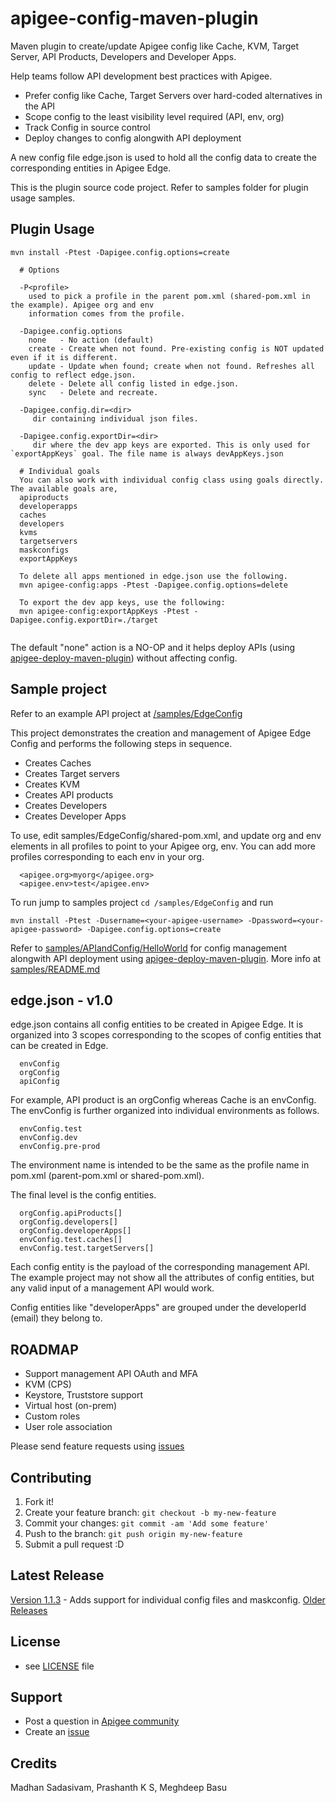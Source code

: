 # apigee-config-maven-plugin

Maven plugin to create/update Apigee config like Cache, KVM, Target Server, API Products, Developers and Developer Apps.

Help teams follow API development best practices with Apigee.
  * Prefer config like Cache, Target Servers over hard-coded alternatives in the API
  * Scope config to the least visibility level required (API, env, org)
  * Track Config in source control
  * Deploy changes to config alongwith API deployment

A new config file edge.json is used to hold all the config data to create the corresponding entities in Apigee Edge.

This is the plugin source code project. Refer to samples folder for plugin usage samples.

## Plugin Usage
```
mvn install -Ptest -Dapigee.config.options=create

  # Options

  -P<profile>
    used to pick a profile in the parent pom.xml (shared-pom.xml in the example). Apigee org and env
    information comes from the profile.

  -Dapigee.config.options
    none   - No action (default)
    create - Create when not found. Pre-existing config is NOT updated even if it is different.
    update - Update when found; create when not found. Refreshes all config to reflect edge.json.
    delete - Delete all config listed in edge.json.
    sync   - Delete and recreate.

  -Dapigee.config.dir=<dir>
     dir containing individual json files.
     
  -Dapigee.config.exportDir=<dir>
     dir where the dev app keys are exported. This is only used for `exportAppKeys` goal. The file name is always devAppKeys.json

  # Individual goals
  You can also work with individual config class using goals directly. The available goals are,
  apiproducts 
  developerapps
  caches
  developers
  kvms
  targetservers
  maskconfigs
  exportAppKeys

  To delete all apps mentioned in edge.json use the following.
  mvn apigee-config:apps -Ptest -Dapigee.config.options=delete
  
  To export the dev app keys, use the following:
  mvn apigee-config:exportAppKeys -Ptest -Dapigee.config.exportDir=./target
  
```
The default "none" action is a NO-OP and it helps deploy APIs (using [apigee-deploy-maven-plugin](https://github.com/apigee/apigee-deploy-maven-plugin)) without affecting config.

## Sample project
Refer to an example API project at [/samples/EdgeConfig](https://github.com/apigee/apigee-config-maven-plugin/tree/master/samples/EdgeConfig)

This project demonstrates the creation and management of Apigee Edge Config and performs the following steps in sequence.
  - Creates Caches
  - Creates Target servers
  - Creates KVM
  - Creates API products
  - Creates Developers
  - Creates Developer Apps

To use, edit samples/EdgeConfig/shared-pom.xml, and update org and env elements in all profiles to point to your Apigee org, env. You can add more profiles corresponding to each env in your org.

      <apigee.org>myorg</apigee.org>
      <apigee.env>test</apigee.env>

To run jump to samples project `cd /samples/EdgeConfig` and run 

`mvn install -Ptest -Dusername=<your-apigee-username> -Dpassword=<your-apigee-password> -Dapigee.config.options=create`

Refer to [samples/APIandConfig/HelloWorld](https://github.com/apigee/apigee-config-maven-plugin/tree/master/samples/APIandConfig/HelloWorld) for config management alongwith API deployment using [apigee-deploy-maven-plugin](https://github.com/apigee/apigee-deploy-maven-plugin). More info at [samples/README.md](https://github.com/apigee/apigee-config-maven-plugin/blob/master/samples/README.md)

## edge.json - v1.0
edge.json contains all config entities to be created in Apigee Edge. It is organized into 3 scopes corresponding to the scopes of config entities that can be created in Edge.
   ```
     envConfig
     orgConfig
     apiConfig
   ```
For example, API product is an orgConfig whereas Cache is an envConfig. The envConfig is further organized into individual environments as follows.
   ```
     envConfig.test
     envConfig.dev
     envConfig.pre-prod
   ```
The environment name is intended to be the same as the profile name in pom.xml (parent-pom.xml or shared-pom.xml).

The final level is the config entities. 
   ```
     orgConfig.apiProducts[]
     orgConfig.developers[]
     orgConfig.developerApps[]
     envConfig.test.caches[]
     envConfig.test.targetServers[]
   ```

Each config entity is the payload of the corresponding management API. The example project may not show all the attributes of config entities, but any valid input of a management API would work.

Config entities like "developerApps" are grouped under the developerId (email) they belong to.

## ROADMAP
  - Support management API OAuth and MFA
  - KVM (CPS)
  - Keystore, Truststore support
  - Virtual host (on-prem)
  - Custom roles
  - User role association

Please send feature requests using [issues](https://github.com/apigee/apigee-config-maven-plugin/issues)

## Contributing
1. Fork it!
2. Create your feature branch: `git checkout -b my-new-feature`
3. Commit your changes: `git commit -am 'Add some feature'`
4. Push to the branch: `git push origin my-new-feature`
5. Submit a pull request :D

## Latest Release
[Version 1.1.3](https://github.com/apigee/apigee-config-maven-plugin/releases/tag/apigee-config-maven-plugin-1.1.3) - Adds support for individual config files and maskconfig.
[Older Releases](https://github.com/apigee/apigee-config-maven-plugin/releases)

## License
* see [LICENSE](https://github.com/apigee/apigee-config-maven-plugin/blob/master/LICENSE) file

## Support
* Post a question in [Apigee community](https://community.apigee.com/index.html)
* Create an [issue](https://github.com/apigee/apigee-config-maven-plugin/issues/new)

## Credits
Madhan Sadasivam, Prashanth K S, Meghdeep Basu


